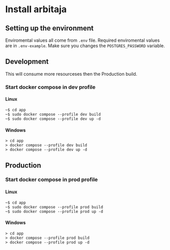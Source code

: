 # Install arbitaja

## Setting up the environment
Enviromental values all come from `.env` file.
Required enviromental values are in `.env-example`.
Make sure you changes the `POSTGRES_PASSWORD` variable.

## Development
This will consume more resourceses then the Production build.

### Start docker compose in dev profile
#### Linux
```
~$ cd app
~$ sudo docker compose --profile dev build
~$ sudo docker compose --profile dev up -d
```
#### Windows
```
> cd app
> docker compose --profile dev build
> docker compose --profile dev up -d
```

## Production
### Start docker compose in prod profile
#### Linux
```
~$ cd app
~$ sudo docker compose --profile prod build
~$ sudo docker compose --profile prod up -d
```
#### Windows
```
> cd app
> docker compose --profile prod build
> docker compose --profile prod up -d
```